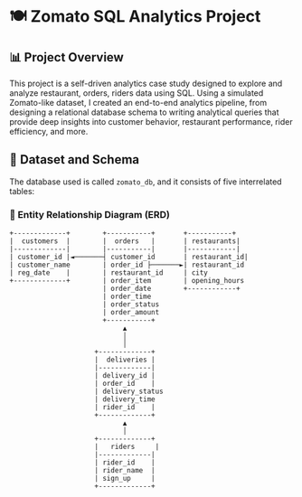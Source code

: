 
# 🍽️ Zomato SQL Analytics Project

## 📊 Project Overview

This project is a self-driven analytics case study designed to explore and analyze restaurant, orders, riders data using SQL. Using a simulated Zomato-like dataset, I created an end-to-end analytics pipeline, from designing a relational database schema to writing analytical queries that provide deep insights into customer behavior, restaurant performance, rider efficiency, and more.

## 📁 Dataset and Schema

The database used is called `zomato_db`, and it consists of five interrelated tables:

### 🧱 Entity Relationship Diagram (ERD)

```text
+-------------+        +-----------+       +-----------+
|  customers  |        |  orders   |       | restaurants|
|-------------|        |-----------|       |------------|
| customer_id |◄───────┤ customer_id       | restaurant_id|
| customer_name        | order_id ├───────►| restaurant_id
| reg_date    |        | restaurant_id     | city
+-------------+        | order_item        | opening_hours
                       | order_date        +------------+
                       | order_time
                       | order_status
                       | order_amount
                       +-----------+
                            ▲
                            │
                            │
                     +-------------+
                     |  deliveries |
                     |-------------|
                     | delivery_id |
                     | order_id    |
                     | delivery_status
                     | delivery_time
                     | rider_id    |
                     +-------------+
                            ▲
                            │
                     +-------------+
                     |   riders     |
                     |-------------|
                     | rider_id    |
                     | rider_name  |
                     | sign_up     |
                     +-------------+
